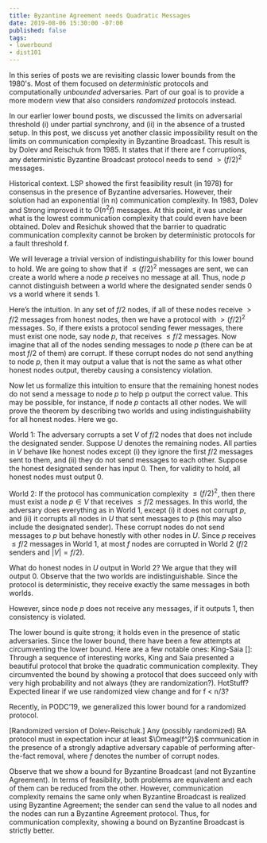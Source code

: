 ```yaml
---
title: Byzantine Agreement needs Quadratic Messages
date: 2019-08-06 15:30:00 -07:00
published: false
tags:
- lowerbound
- dist101
---
```


In this series of posts we are revisiting classic lower bounds from the 1980's. Most of them focused on *deterministic* protocols and computationally *unbounded* adversaries. Part of our goal is to provide a more modern view that also considers *randomized* protocols instead.

In our earlier lower bound posts, we discussed the limits on adversarial threshold (i) under partial synchrony, and (ii) in the absence of a trusted setup. In this post, we discuss yet another classic impossibility result on the limits on communication complexity in Byzantine Broadcast. This result is by Dolev and Reischuk from 1985. It states that if there are f corruptions, any deterministic Byzantine Broadcast protocol needs to send $> (f/2)^2$ messages.

Historical context. LSP showed the first feasibility result (in 1978) for consensus in the presence of Byzantine adversaries. However, their solution had an exponential (in n) communication complexity. In 1983, Dolev and Strong improved it to $O(n^2f)$ messages. At this point, it was unclear what is the lowest communication complexity that could even have been obtained. Dolev and Resichuk showed that the barrier to quadratic communication complexity cannot be broken by deterministic protocols for a fault threshold f.

We will leverage a trivial version of indistinguishability for this lower bound to hold. We are going to show that if $\leq (f/2)^2$ messages are sent, we can create a world where a node $p$ receives no message at all. Thus, node $p$ cannot distinguish between a world where the designated sender sends 0 vs a world where it sends 1.

Here’s the intuition. In any set of $f/2$ nodes, if all of these nodes receive $> f/2$ messages from honest nodes, then we have a protocol with $> (f/2)^2$ messages. So, if there exists a protocol sending fewer messages, there must exist one node, say node $p$, that receives $\leq f/2$ messages. Now imagine that all of the nodes sending messages to node $p$ (there can be at most $f/2$ of them) are corrupt. If these corrupt nodes do not send anything to node $p$, then it may output a value that is not the same as what other honest nodes output, thereby causing a consistency violation.

Now let us formalize this intuition to ensure that the remaining honest nodes do not send a message to node $p$ to help p output the correct value. This may be possible, for instance, if node $p$ contacts all other nodes. We will prove the theorem by describing two worlds and using indistinguishability for all honest nodes. Here we go.

World 1: The adversary corrupts a set $V$ of $f/2$ nodes that does not include the designated sender. Suppose $U$ denotes the remaining nodes. All parties in $V$ behave like honest nodes except (i) they ignore the first $f/2$ messages sent to them, and (ii) they do not send messages to each other. Suppose the honest designated sender has input 0. Then, for validity to hold, all honest nodes must output 0.

World 2: If the protocol has communication complexity $\leq (f/2)^2$, then there must exist a node $p \in V$ that receives $\leq f/2$ messages. In this world, the adversary does everything as in World 1, except (i) it does not corrupt $p$, and (ii) it corrupts all nodes in $U$ that sent messages to $p$ (this may also include the designated sender). These corrupt nodes do not send messages to $p$ but behave honestly with other nodes in $U$. Since $p$ receives $\leq f/2$ messages in World 1, at most $f$ nodes are corrupted in World 2 ($f/2$ senders and $|V| = f/2$).

What do honest nodes in $U$ output in World 2? We argue that they will output 0. Observe that the two worlds are indistinguishable. Since the protocol is deterministic, they receive exactly the same messages in both worlds.

However, since node $p$ does not receive any messages, if it outputs 1, then consistency is violated.


The lower bound is quite strong; it holds even in the presence of static adversaries. Since the lower bound, there have been a few attempts at circumventing the lower bound. Here are a few notable ones:
King-Saia []: Through a sequence of interesting works, King and Saia presented a beautiful protocol that broke the quadratic communication complexity. They circumvented the bound by showing a protocol that does succeed only with very high probability and not always (they are randomization?).
HotStuff? Expected linear if we use randomized view change and for f < n/3?

Recently, in PODC’19, we generalized this lower bound for a randomized protocol.

[Randomized version of Dolev-Reischuk.] Any (possibly randomized) BA protocol must in expectation incur at least $\Omeag(f^2)$ communication in the presence of a strongly adaptive adversary capable of performing after-the-fact removal, where $f$ denotes the number of corrupt nodes.


Observe that we show a bound for Byzantine Broadcast (and not Byzantine Agreement). In terms of feasibility, both problems are equivalent and each of them can be reduced from the other. However, communication complexity remains the same only when Byzantine Broadcast is realized using Byzantine Agreement; the sender can send the value to all nodes and the nodes can run a Byzantine Agreement protocol. Thus, for communication complexity, showing a bound on Byzantine Broadcast is strictly better.